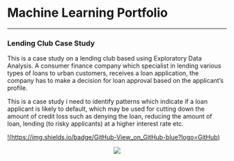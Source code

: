 # Machine Learning Portfolio
---
### Lending Club Case Study
This is a case study on a lending club based using Exploratory Data Analysis. A consumer finance company which specialist in lending various types of loans to urban customers, receives a loan application, the company has to make a decision for loan approval based on the applicant’s profile.

This is a case study i need to identify patterns which indicate if a loan applicant is likely to default, which may be used for cutting down the amount of credit loss such as denying the loan, reducing the amount of loan, lending (to risky applicants) at a higher interest rate etc.

[!(https://img.shields.io/badge/GitHub-View_on_GitHub-blue?logo=GitHub)]([https://github.com/sajankedia/fraud_detection](https://github.com/anishkumardubey/LendingClubCaseStudy))

<center><img src="assets/img/fraud_detection.jpg"/></center>
